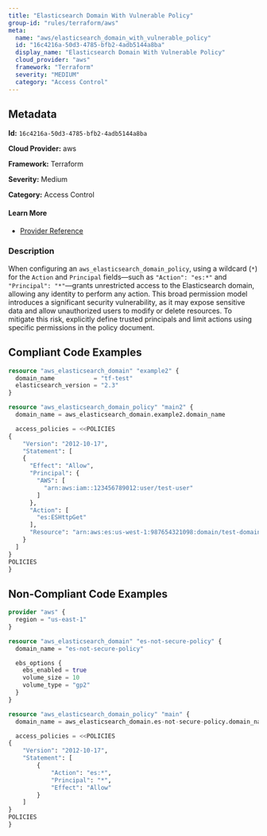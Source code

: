 ```yaml
---
title: "Elasticsearch Domain With Vulnerable Policy"
group-id: "rules/terraform/aws"
meta:
  name: "aws/elasticsearch_domain_with_vulnerable_policy"
  id: "16c4216a-50d3-4785-bfb2-4adb5144a8ba"
  display_name: "Elasticsearch Domain With Vulnerable Policy"
  cloud_provider: "aws"
  framework: "Terraform"
  severity: "MEDIUM"
  category: "Access Control"
---
```

## Metadata

**Id:** `16c4216a-50d3-4785-bfb2-4adb5144a8ba`

**Cloud Provider:** aws

**Framework:** Terraform

**Severity:** Medium

**Category:** Access Control

#### Learn More

 - [Provider Reference](https://registry.terraform.io/providers/hashicorp/aws/latest/docs/resources/elasticsearch_domain_policy#access_policies)

### Description

 When configuring an `aws_elasticsearch_domain_policy`, using a wildcard (`*`) for the `Action` and `Principal` fields—such as `"Action": "es:*"` and `"Principal": "*"`—grants unrestricted access to the Elasticsearch domain, allowing any identity to perform any action. This broad permission model introduces a significant security vulnerability, as it may expose sensitive data and allow unauthorized users to modify or delete resources. To mitigate this risk, explicitly define trusted principals and limit actions using specific permissions in the policy document.


## Compliant Code Examples
```terraform
resource "aws_elasticsearch_domain" "example2" {
  domain_name           = "tf-test"
  elasticsearch_version = "2.3"
}

resource "aws_elasticsearch_domain_policy" "main2" {
  domain_name = aws_elasticsearch_domain.example2.domain_name

  access_policies = <<POLICIES
{
    "Version": "2012-10-17",
    "Statement": [
    {
      "Effect": "Allow",
      "Principal": {
        "AWS": [
          "arn:aws:iam::123456789012:user/test-user"
        ]
      },
      "Action": [
        "es:ESHttpGet"
      ],
      "Resource": "arn:aws:es:us-west-1:987654321098:domain/test-domain/test-index/_search"
    }
  ]
}
POLICIES
}

```
## Non-Compliant Code Examples
```terraform
provider "aws" {
  region = "us-east-1"
}

resource "aws_elasticsearch_domain" "es-not-secure-policy" {
  domain_name = "es-not-secure-policy"

  ebs_options {
    ebs_enabled = true
    volume_size = 10
    volume_type = "gp2"
  }
}

resource "aws_elasticsearch_domain_policy" "main" {
  domain_name = aws_elasticsearch_domain.es-not-secure-policy.domain_name

  access_policies = <<POLICIES
{
    "Version": "2012-10-17",
    "Statement": [
        {
            "Action": "es:*",
            "Principal": "*",
            "Effect": "Allow"
        }
    ]
}
POLICIES
}

```